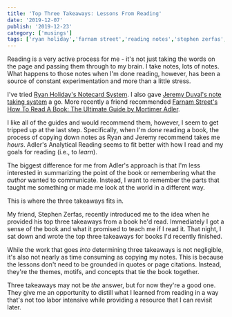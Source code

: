 ```yaml
---
title: 'Top Three Takeaways: Lessons From Reading'
date: '2019-12-07'
publish: '2019-12-23'
category: ['musings']
tags: ['ryan holiday','farnam street','reading notes','stephen zerfas','read to lead']
---
```


Reading is a very active process for me - it's not just taking the words on the page and passing them through to my brain. I take notes, lots of notes. What happens to those notes when I'm done reading, however, has been a source of constant experimentation and more than a little stress. 

I've tried [Ryan Holiday's Notecard System](https://ryanholiday.net/the-notecard-system-the-key-for-remembering-organizing-and-using-everything-you-read/). I also gave [Jeremy Duval's note taking system](https://zapier.com/blog/best-book-note-taking-system/) a go. More recently a friend recommended [Farnam Street's How To Read A Book: The Ultimate Guide by Mortimer Adler](https://fs.blog/how-to-read-a-book/).

I like all of the guides and would recommend them, however, I seem to get tripped up at the last step. Specifically, when I'm _done_ reading a book, the process of copying down notes as Ryan and Jeremy recommend takes me _hours_. Adler's Analytical Reading seems to fit better with how I read and my goals for reading (i.e., to _learn_).

The biggest difference for me from Adler's approach is that I'm less interested in summarizing the point of the book or remembering what the _author_ wanted to communicate. Instead, I want to remember the parts that taught me something or made me look at the world in a different way.

This is where the three takeaways fits in.

My friend, Stephen Zerfas, recently introduced me to the idea when he provided his top three takeaways from a book he'd read. Immediately I got a sense of the book and what it promised to teach me if I read it. That night, I sat down and wrote the top three takeaways for books I'd recently finished. 

While the work that goes _into_ determining three takeaways is not negligible, it's also not nearly as time consuming as copying my notes. This is because the lessons don't need to be grounded in quotes or page citations. Instead, they're the themes, motifs, and concepts that tie the book together. 

Three takeaways may not be _the_ answer, but for now they're a good one. They give me an opportunity to distill what I learned from reading in a way that's not too labor intensive while providing a resource that I can revisit later. 

